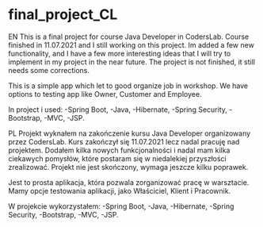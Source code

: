 # final_project_CL
EN
This is a final project for course Java Developer in CodersLab. 
Course finished in 11.07.2021 and I still working on this project.
Im added a few new functionality, and I have a few more interesting ideas that I will try to implement in my project in the near future. 
The project is not finished, it still needs some corrections.

This is a simple app which let to good organize job in workshop. We have options to testing app like Owner, Customer and Employee.

In project i used: 
-Spring Boot, 
-Java, 
-Hibernate, 
-Spring Security, 
-Bootstrap, 
-MVC, 
-JSP. 

PL
Projekt wyknałem na zakończenie kursu Java Developer organizowany przez CodersLab. 
Kurs zakończył się 11.07.2021 lecz nadal pracuję nad projektem.
Dodałem kilka nowych funkcjonalności i nadal mam kilka ciekawych pomysłów, które postaram się w niedalekiej przyszłości zrealizować.
Projekt nie jest skończony, wymaga jeszcze kilku poprawek.

Jest to prosta aplikacja, która pozwala zorganizować pracę w warsztacie. Mamy opcje testowania aplikacji, jako Właściciel, Klient i Pracownik.

W projekcie wykorzystałem:
-Spring Boot, 
-Java, 
-Hibernate, 
-Spring Security, 
-Bootstrap, 
-MVC, 
-JSP. 
